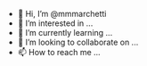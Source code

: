 - 👋 Hi, I’m @mmmarchetti
- 👀 I’m interested in ...
- 🌱 I’m currently learning ...
- 💞️ I’m looking to collaborate on ...
- 📫 How to reach me ...

<!---
mmmarchetti/mmmarchetti is a ✨ special ✨ repository because its `README.md` (this file) appears on your GitHub profile.
You can click the Preview link to take a look at your changes.
--->
